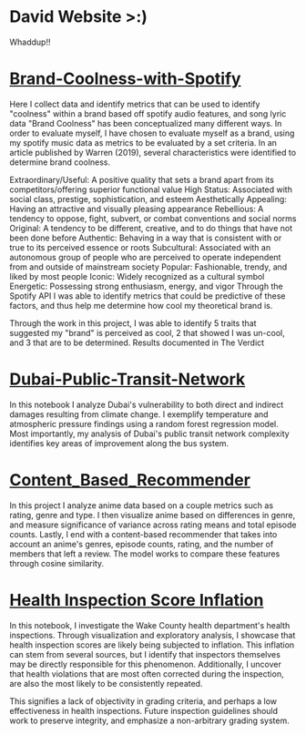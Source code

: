 # David Website >:)
Whaddup!!

# [Brand-Coolness-with-Spotify](https://github.com/sourwurm/sourwurm.github.io/tree/master/Brand-Coolness-with-Spotify-master)
Here I collect data and identify metrics that can be used to identify "coolness" within a brand based off spotify audio features, and song lyric data "Brand Coolness" has been conceptualized many different ways. In order to evaluate myself, I have chosen to evaluate myself as a brand, using my spotify music data as metrics to be evaluated by a set criteria. In an article published by Warren (2019), several characteristics were identified to determine brand coolness.

Extraordinary/Useful: A positive quality that sets a brand apart from its competitors/offering superior functional value
High Status: Associated with social class, prestige, sophistication, and esteem
Aesthetically Appealing: Having an attractive and visually pleasing appearance
Rebellious: A tendency to oppose, fight, subvert, or combat conventions and social norms
Original: A tendency to be different, creative, and to do things that have not been done before
Authentic: Behaving in a way that is consistent with or true to its perceived essence or roots
Subcultural: Associated with an autonomous group of people who are perceived to operate independent from and outside of mainstream society
Popular: Fashionable, trendy, and liked by most people
Iconic: Widely recognized as a cultural symbol
Energetic: Possessing strong enthusiasm, energy, and vigor
Through the Spotify API I was able to identify metrics that could be predictive of these factors, and thus help me determine how cool my theoretical brand is.

Through the work in this project, I was able to identify 5 traits that suggested my "brand" is perceived as cool, 2 that showed I was un-cool, and 3 that are to be determined. Results documented in The Verdict

# [Dubai-Public-Transit-Network](https://github.com/sourwurm/sourwurm.github.io/tree/master/Dubai-Public-Transit-Network-master)
In this notebook I analyze Dubai's vulnerability to both direct and indirect damages resulting from climate change. I exemplify temperature and atmospheric pressure findings using a random forest regression model. Most importantly, my analysis of Dubai's public transit network complexity identifies key areas of improvement along the bus system. 

# [Content_Based_Recommender](https://github.com/sourwurm/sourwurm.github.io/tree/master/Content_Based_Recommender-master)
In this project I analyze anime data based on a couple metrics such as rating, genre and type. I then visualize anime based on differences in genre, and measure significance of variance across rating means and total episode counts. Lastly, I end with a content-based recommender that takes into account an anime's genres, episode counts, rating, and the number of members that left a review. The model works to compare these features through cosine similarity.

# [Health Inspection Score Inflation](https://github.com/sourwurm/sourwurm.github.io/blob/master/individual_sp20-master/final_project/FinalProject_sourwurm.ipynb)

In this notebook, I investigate the Wake County health department's health inspections. Through visualization and exploratory analysis, I showcase that health inspection scores are likely being subjected to inflation. This inflation can stem from several sources, but I identify that inspectors themselves may be directly responsible for this phenomenon. Additionally, I uncover that health violations that are most often corrected during the inspection, are also the most likely to be consistently repeated.

This signifies a lack of objectivity in grading criteria, and perhaps a low effectiveness in health inspections. Future inspection guidelines should work to preserve integrity, and emphasize a non-arbitrary grading system.
